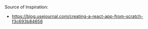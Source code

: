 Source of Inspiration:
 - https://blog.usejournal.com/creating-a-react-app-from-scratch-f3c693b84658

